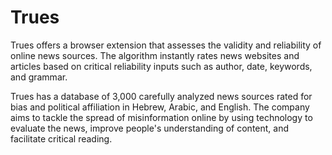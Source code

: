 # Trues

Trues offers a browser extension that assesses the validity and reliability of online news sources. The algorithm instantly rates news websites and articles based on critical reliability inputs such as author, date, keywords, and grammar. 

Trues has a database of 3,000 carefully analyzed news sources rated for bias and political affiliation in Hebrew, Arabic, and English. The company aims to tackle the spread of misinformation online by using technology to evaluate the news, improve people's understanding of content, and facilitate critical reading.
